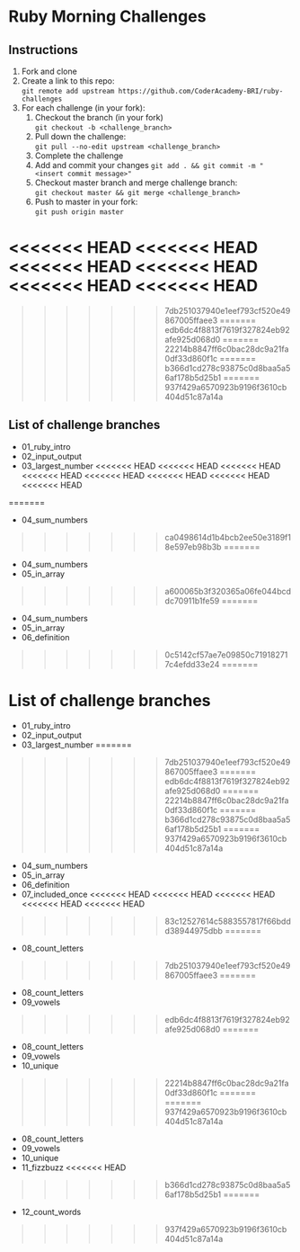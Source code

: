 # Ruby Morning Challenges

## Instructions
1. Fork and clone
2. Create a link to this repo: <br/>
   `git remote add upstream https://github.com/CoderAcademy-BRI/ruby-challenges`
3. For each challenge (in your fork):
    1. Checkout the branch (in your fork)<br/>
     `git checkout -b <challenge_branch>`
    3. Pull down the challenge: <br/>
     `git pull --no-edit upstream <challenge_branch>`
    4. Complete the challenge
    5. Add and commit your changes
    `git add . && git commit -m "<insert commit message>"`
    6. Checkout master branch and merge challenge branch:<br/>
    `git checkout master && git merge <challenge_branch>`
    7. Push to master in your fork:<br/>
     `git push origin master`

<<<<<<< HEAD
<<<<<<< HEAD
<<<<<<< HEAD
<<<<<<< HEAD
<<<<<<< HEAD
<<<<<<< HEAD
=======
>>>>>>> 7db251037940e1eef793cf520e49867005ffaee3
=======
>>>>>>> edb6dc4f8813f7619f327824eb92afe925d068d0
=======
>>>>>>> 22214b8847ff6c0bac28dc9a21fa0df33d860f1c
=======
>>>>>>> b366d1cd278c93875c0d8baa5a56af178b5d25b1
=======
>>>>>>> 937f429a6570923b9196f3610cb404d51c87a14a
## List of challenge branches
* 01_ruby_intro
* 02_input_output
* 03_largest_number
<<<<<<< HEAD
<<<<<<< HEAD
<<<<<<< HEAD
<<<<<<< HEAD
<<<<<<< HEAD
<<<<<<< HEAD
<<<<<<< HEAD
<<<<<<< HEAD

=======
* 04_sum_numbers
>>>>>>> ca0498614d1b4bcb2ee50e3189f18e597eb98b3b
=======
* 04_sum_numbers
* 05_in_array
>>>>>>> a600065b3f320365a06fe044bcddc70911b1fe59
=======
* 04_sum_numbers
* 05_in_array
* 06_definition
>>>>>>> 0c5142cf57ae7e09850c719182717c4efdd33e24
=======
# List of challenge branches
* 01_ruby_intro
* 02_input_output
* 03_largest_number
=======
>>>>>>> 7db251037940e1eef793cf520e49867005ffaee3
=======
>>>>>>> edb6dc4f8813f7619f327824eb92afe925d068d0
=======
>>>>>>> 22214b8847ff6c0bac28dc9a21fa0df33d860f1c
=======
>>>>>>> b366d1cd278c93875c0d8baa5a56af178b5d25b1
=======
>>>>>>> 937f429a6570923b9196f3610cb404d51c87a14a
* 04_sum_numbers
* 05_in_array
* 06_definition
* 07_included_once
<<<<<<< HEAD
<<<<<<< HEAD
<<<<<<< HEAD
<<<<<<< HEAD
<<<<<<< HEAD
>>>>>>> 83c12527614c5883557817f66bddd38944975dbb
=======
* 08_count_letters
>>>>>>> 7db251037940e1eef793cf520e49867005ffaee3
=======
* 08_count_letters
* 09_vowels
>>>>>>> edb6dc4f8813f7619f327824eb92afe925d068d0
=======
* 08_count_letters
* 09_vowels
* 10_unique
>>>>>>> 22214b8847ff6c0bac28dc9a21fa0df33d860f1c
=======
=======
>>>>>>> 937f429a6570923b9196f3610cb404d51c87a14a
* 08_count_letters
* 09_vowels
* 10_unique
* 11_fizzbuzz
<<<<<<< HEAD
>>>>>>> b366d1cd278c93875c0d8baa5a56af178b5d25b1
=======
* 12_count_words
>>>>>>> 937f429a6570923b9196f3610cb404d51c87a14a
